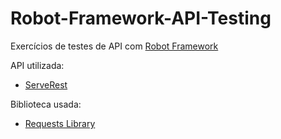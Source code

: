 # Robot-Framework-API-Testing

Exercícios de testes de API com <a href="https://robotframework.org/" target="_blank">Robot Framework</a>

API utilizada: 

- <a href="http://marketsquare.github.io/robotframework-requests/doc/RequestsLibrary.html" target="_blank">ServeRest</a>

Biblioteca usada:

- <a href="https://serverest.dev/#/" target="_blank">Requests Library</a>

